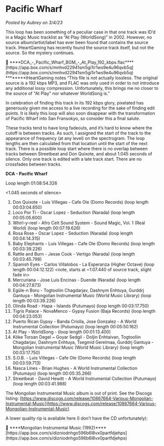 # Pacific Wharf

*Posted by Aubrey on 3/4/23*

This loop has been something of a peculiar case in that one track was ID’d in a Magic Music tracklist as “At Play (WorldSong)” in 2002. However, no source album/artist/label has ever been found that contains the source track. IHeartGaming has recently found the source track itself, but not the source. So the mystery continues.

<aside>
📌 ****DCA_-_Pacific_Wharf_BGM_-_At_Play_192_kbps.flac****
[https://app.box.com/s/mnhvd22941sm5gi1ir1ws9e4u96qvb5q](https://app.box.com/s/mnhvd22941sm5gi1ir1ws9e4u96qvb5q)
********IHeartGaming notes “This file is not actually lossless. The original source is a 192 kbps MP3, and FLAC was only used in order to not introduce any additional lossy compression. Unfortunately, this brings me no closer to the source of "At Play" nor whatever WorldSong is.”

</aside>

In celebration of finding this track in its 192 kbps glory, pixelated has generously given me access to a live recording for the sake of finding edit points. It is likely this loop will also soon disappear with the transformation of Pacific Wharf into San Fransokyo, so consider this a final salute.

These tracks tend to have long fadeouts, and it’s hard to know where the cutoff is between tracks. As such, I assigned the start of the track to the appearance of frequency (at any level) on the spectrogram. The loop lengths are then calculated from that location until the start of the next track. There is a possible loop start where there is no overlap between tracks between Streetbeat and Don Quixote, and about 1.045 seconds of silence. Only one track is edited with a late track start. There are no crossfades between tracks.

**DCA - Pacific Wharf**

Loop length 01:08:54.326

<1.045 seconds of silence>

1. Don Quixote - Luis Villegas - Cafe Ole (Domo Records) (loop length 00:03:04.650)
2. Loco Por Ti - Oscar Lopez - Seduction (Narada) (loop length 00:05:05.600)
3. Whirl-y-reel - Afro Celt Sound System - Sound Magic, Vol. 1 (Real World) (loop length 00:07:19.626)
4. Rosa Rose - Oscar Lopez - Seduction (Narada) (loop length 00:04:14.315)
5. Baby Elephants - Luis Villegas - Cafe Ole (Domo Records) (loop length 00:03:39.226)
6. Rattle and Burn - Jesse Cook - Vertigo (Narada) (loop length 00:03:45.798)
7. Spanish Eyes - Carlos Villalobos - La Esperanza (Higher Octave) (loop length 00:04:12.122)
<note, starts at ~1:07.440 of source track, slight fade in>
8. Mercuriana - Jose Luis Encinas - Duende (Narada) (loop length 00:04:27.873)
9. Egüle-n Boru - Togtooliin Chagdarjav, Dashnym Enhtuya, Gurddrj Gantuya - Mongolian Instrumental Music (World Music Library) (loop length 00:03:39.226)
10. Olinda Road - Hapa - Islands (Putumayo) (loop length 00:03:17.750)
11. Tigris Palace - NovaMenco - Gypsy Fusion (Baja Records) (loop length 00:04:23.053)
12. Puerto Rican Gypsy - Banda Criolla, Jose Gonzalez - A World Instrumental Collection (Putumayo) (loop length 00:05:50.162)
13. At Play - WorldSong - (loop length 00:01:13.400)
14. Köke Torɢan Degel ~ Goyar Sedgil - Doljin Enhtaivan, Togtooliin Chagdarjav, Dashnym Enhtuya, Tsegmid Gerelmaa, Gurddrj Gantuya - Mongolian Instrumental Music (World Music Library) (loop length 00:03:17.750)
15. S.O.B. - Luis Villegas - Cafe Ole (Domo Records) (loop length 00:03:59.713)
16. Nasca Lines - Brian Hughes - A World Instrumental Collection (Putumayo) (loop length 00:05:35.266)
17. Streetbeat - David Hewitt - A World Instrumental Collection (Putumayo) (loop length 00:03:41.988)

The Mongolian Instrumental Music album is out of print. See the Discogs listing:
[https://www.discogs.com/release/10867664-Various-Mongolian-Instrumental-Music](https://www.discogs.com/release/10867664-Various-Mongolian-Instrumental-Music)

A lower quality rip is available here (I don’t have the CD unfortunately):

<aside>
📌 ****Mongolian Instrumental Music (1992)****
[https://app.box.com/s/dizniodnhgo596b6l8vx0partfdjehps](https://app.box.com/s/dizniodnhgo596b6l8vx0partfdjehps)

</aside>
